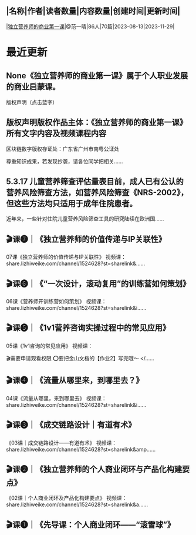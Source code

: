 |名称|作者|读者数量|内容数量|创建时间|更新时间|
---
|[独立营养师的商业第一课](https://xiaobot.net/p/fanyiqing02?refer=0b133df9-27dc-423b-8101-639049001c13)|@范一晴|86人|70篇|2023-08-13|2023-11-29|

# 最近更新
## None《独立营养师的商业第一课》属于个人职业发展的商业启蒙课。
版权声明（点击蓝字）


## 版权声明版权作品主体：《独立营养师的商业第一课》所有文字内容及视频课程内容
区块链数字版权存证处：广东省广州市南粤公证处

尊重知识成果，若发现抄袭，请各位同学把相关......
## 5.3.17 儿童营养筛查评估量表目前，成人已有公认的营养风险筛查方法，如营养风险筛查《NRS-2002》，但这些方法均只适用于成年住院患者。

近年来，一些针对住院儿童营养风险筛查工具的研究陆续在欧洲国......
## 🎬课❼｜《独立营养师的价值传递与IP关联性》
07课《独立营养师的价值传递与IP关联性》
视频课：share.lizhiweike.com/channel/1524628?st=sharelink&......
## 🎬课❻｜《“一次设计，滚动复用”的训练营如何策划》
06课《营养师开训练营如何策划》
视频课：share.lizhiweike.com/channel/1524628?st=sharelink&amp;i......
## 🎬课❺｜《1v1营养咨询实操过程中的常见应用》
05课《1v1咨询的常见应用》
视频课：


🎬需要申请观看权限
⭕️要把金山文档的【作业2】写完哦～
</......
## 🎬课❹｜《流量从哪里来，到哪里去？》
04课《流量从哪里，来到哪里去》
视频课：share.lizhiweike.com/channel/1524628?st=sharelink&amp;i......
## 🎬课❸｜《成交链路设计｜有道有术》
《03课｜成交链路设计——有道有术》
视频课：share.lizhiweike.com/channel/1524628?st=sharelink&amp......
## 🎬课❷｜《独立营养师的个人商业闭环与产品化构建要点》
《02课｜个人商业闭环及产品化构建要点》
视频课：share.lizhiweike.com/channel/1524628?st=sharelink&a......
## 🎬课❶｜《先导课：个人商业闭环——“滚雪球”》



